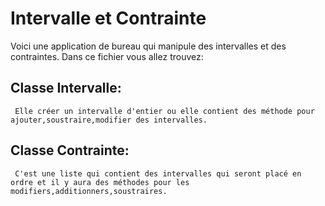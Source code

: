 # Intervalle et Contrainte
Voici une application de bureau qui manipule des intervalles et des contraintes.
Dans ce fichier vous allez trouvez: 
## **Classe Intervalle:**
     Elle créer un intervalle d'entier ou elle contient des méthode pour ajouter,soustraire,modifier des intervalles.
## **Classe Contrainte:**
     C'est une liste qui contient des intervalles qui seront placé en ordre et il y aura des méthodes pour les modifiers,additionners,soustraires.
     
